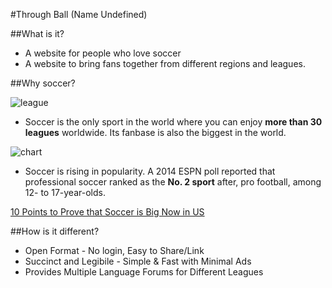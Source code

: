 <!-- Challenge:

Over the course of this class, you are going to build the Internet's premier watering hole for a very specific community. Examples include: Foodies in Topeka, Russian-speaking fantasy football enthusiasts, and alpaca-fur-loving fashionitas.

Take a moment to think of a couple of ideas. They can be funny or serious or anything else. No rules.
Close your eyes and envision your ideal community members in as much detail as possible. How will they want to interact with your site? Are you excited to invest time in helping these people?
Collect feedback about your ideas from some of your classmates. Also take some time to get to know them a little.
Give them your feedback on their ideas.
Decide on your final idea and prepare a 30-second elevator pitch to present it to the class.
Create a one page "pitch sheet" using Markdown to hand out to investors. Include some charts and graphs as well as inspirational stock photography. -->

#Through Ball (Name Undefined)

##What is it?

- A website for people who love soccer
- A website to bring fans together from different regions and leagues.



##Why soccer?

![league](http://i.imgur.com/zni9hpG.jpg)

- Soccer is the only sport in the world where you can enjoy **more than 30 leagues** worldwide. Its fanbase is also the biggest in the world.



![chart](http://i.imgur.com/SYBHJCC.jpg)

- Soccer is rising in popularity. A 2014 ESPN poll reported that professional soccer ranked as the **No. 2 sport** after, pro football, among 12- to 17-year-olds. 

[10 Points to Prove that Soccer is Big Now in US](https://www.umbel.com/blog/sports/10-data-points-prove-soccer-has-made-it-in-america/)



##How is it different?

* Open Format - No login, Easy to Share/Link
* Succinct and Legibile - Simple & Fast with Minimal Ads
* Provides Multiple Language Forums for Different Leagues